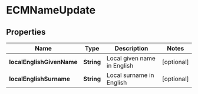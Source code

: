 # ECMNameUpdate

## Properties
Name | Type | Description | Notes
------------ | ------------- | ------------- | -------------
**localEnglishGivenName** | **String** | Local given name in English |  [optional]
**localEnglishSurname** | **String** | Local surname in English |  [optional]
